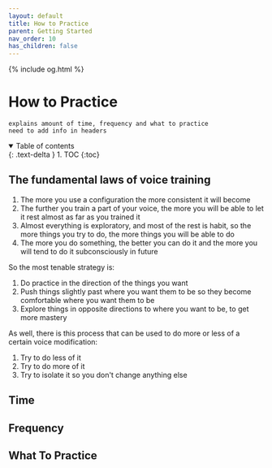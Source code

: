 ```yaml
---
layout: default
title: How to Practice
parent: Getting Started
nav_order: 10
has_children: false
---
```

{% include og.html %}

# How to Practice
```
explains amount of time, frequency and what to practice
need to add info in headers
```
<details open markdown="block">
  <summary>
    Table of contents
  </summary>
{: .text-delta }
1. TOC
{:toc}
</details>

## The fundamental laws of voice training
1. The more you use a configuration the more consistent it will become
2. The further you train a part of your voice, the more you will be able to let it rest almost as far as you trained it
3. Almost everything is exploratory, and most of the rest is habit, so the more things you try to do, the more things you will be able to do
4. The more you do something, the better you can do it and the more you will tend to do it subconsciously in future

So the most tenable strategy is:

1. Do practice in the direction of the things you want
2. Push things slightly past where you want them to be so they become comfortable where you want them to be
3. Explore things in opposite directions to where you want to be, to get more mastery

As well, there is this process that can be used to do more or less of a certain voice modification:

1. Try to do less of it
2. Try to do more of it
3. Try to isolate it so you don't change anything else

## Time

## Frequency

## What To Practice
